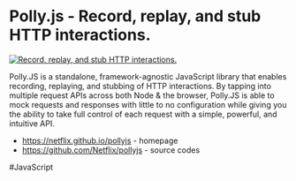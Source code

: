 # Polly.js - Record, replay, and stub HTTP interactions.

[![Record, replay, and stub HTTP interactions.](/js/Polly.js.png#center)](https://netflix.github.io/pollyjs/#/)

Polly.JS is a standalone, framework-agnostic JavaScript library that enables recording, replaying, and stubbing of HTTP interactions. By tapping into multiple request APIs across both Node & the browser, Polly.JS is able to mock requests and responses with little to no configuration while giving you the ability to take full control of each request with a simple, powerful, and intuitive API.

- https://netflix.github.io/pollyjs - homepage
- https://github.com/Netflix/pollyjs - source codes

#JavaScript